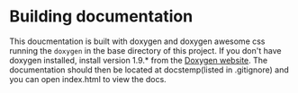 # Building documentation

This doucmentation is built with doxygen and doxygen awesome css running the `doxygen` in the base directory of this project. If you don't have doxygen installed, install version 1.9.* from the [Doxygen website](https://www.doxygen.nl/manual/install.html). The documentation should then be located at docstemp(listed in .gitignore) and you can open index.html to view the docs. 
